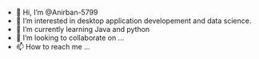 - 👋 Hi, I’m @Anirban-5799
- 👀 I’m interested in desktop application developement and data science.
- 🌱 I’m currently learning Java and python
- 💞️ I’m looking to collaborate on ...
- 📫 How to reach me ...

<!---
Anirban-5799/Anirban-5799 is a ✨ special ✨ repository because its `README.md` (this file) appears on your GitHub profile.
You can click the Preview link to take a look at your changes.
--->
